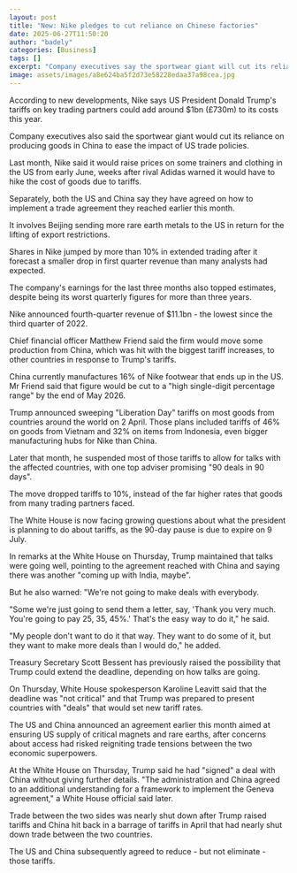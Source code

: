 ```yaml
---
layout: post
title: "New: Nike pledges to cut reliance on Chinese factories"
date: 2025-06-27T11:50:20
author: "badely"
categories: [Business]
tags: []
excerpt: "Company executives say the sportwear giant will cut its reliance on producing goods in China to ease the impact of US trade policies."
image: assets/images/a8e624ba5f2d73e58228edaa37a98cea.jpg
---
```


According to new developments, Nike says US President Donald Trump's tariffs on key trading partners could add around $1bn (£730m) to its costs this year.

Company executives also said the sportwear giant would cut its reliance on producing goods in China to ease the impact of US trade policies.

Last month, Nike said it would raise prices on some trainers and clothing in the US from early June, weeks after rival Adidas warned it would have to hike the cost of goods due to tariffs.

Separately, both the US and China say they have agreed on how to implement a trade agreement they reached earlier this month.

It involves Beijing sending more rare earth metals to the US in return for the lifting of export restrictions.

Shares in Nike jumped by more than 10% in extended trading after it forecast a smaller drop in first quarter revenue than many analysts had expected.

The company's earnings for the last three months also topped estimates, despite being its worst quarterly figures for more than three years.

Nike announced fourth-quarter revenue of $11.1bn - the lowest since the third quarter of 2022.

Chief financial officer Matthew Friend said the firm would move some production from China, which was hit with the biggest tariff increases, to other countries in response to Trump's tariffs.

China currently manufactures 16% of Nike footwear that ends up in the US. Mr Friend said that figure would be cut to a "high single-digit percentage range" by the end of May 2026.

Trump announced sweeping "Liberation Day" tariffs on most goods from countries around the world on 2 April. Those plans included tariffs of 46% on goods from Vietnam and 32% on items from Indonesia, even bigger manufacturing hubs for Nike than China. 

Later that month, he suspended most of those tariffs to allow for talks with the affected countries, with one top adviser promising "90 deals in 90 days". 

The move dropped tariffs to 10%, instead of the far higher rates that goods from many trading partners faced.

The White House is now facing growing questions about what the president is planning to do about tariffs, as the 90-day pause is due to expire on 9 July.

In remarks at the White House on Thursday, Trump maintained that talks were going well, pointing to the agreement reached with China and saying there was another "coming up with India, maybe".

But he also warned: "We're not going to make deals with everybody.

"Some we're just going to send them a letter, say, 'Thank you very much. You're going to pay 25, 35, 45%.' That's the easy way to do it," he said.

"My people don't want to do it that way. They want to do some of it, but they want to make more deals than I would do," he added.

Treasury Secretary Scott Bessent has previously raised the possibility that Trump could extend the deadline, depending on how talks are going. 

On Thursday, White House spokesperson Karoline Leavitt said that the deadline was "not critical" and that Trump was prepared to present countries with "deals" that would set new tariff rates. 

The US and China announced an agreement earlier this month aimed at ensuring US supply of critical magnets and rare earths, after concerns about access had risked reigniting trade tensions between the two economic superpowers.

At the White House on Thursday, Trump said he had "signed" a deal with China without giving further details. "The administration and China agreed to an additional understanding for a framework to implement the Geneva agreement," a White House official said later.

Trade between the two sides was nearly shut down after Trump raised tariffs and China hit back in a barrage of tariffs in April that had nearly shut down trade between the two countries. 

The US and China subsequently agreed to reduce - but not eliminate - those tariffs. 

